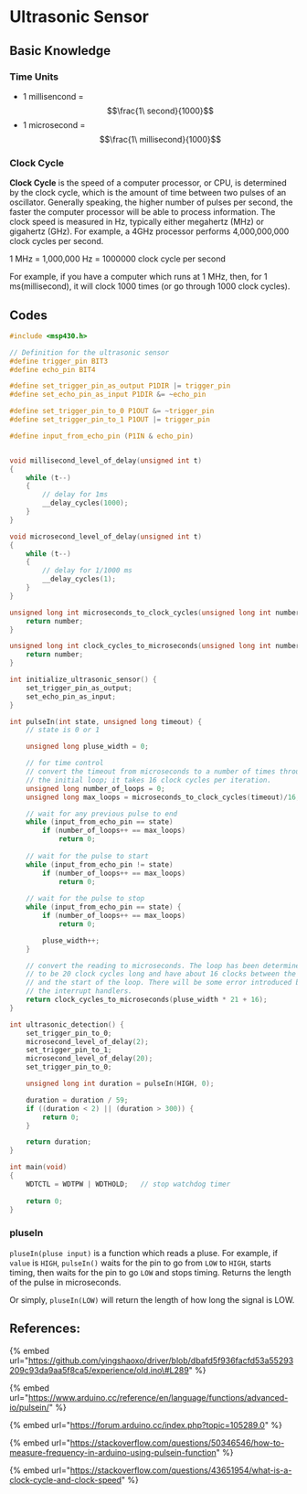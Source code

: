 # Ultrasonic Sensor

## Basic Knowledge

### Time Units

* 1 millisencond = $$\frac{1\ second}{1000}$$ 
* 1 microsecond = $$\frac{1\ millisecond}{1000}$$ 

### Clock Cycle

**Clock Cycle** is the speed of a computer processor, or CPU, is determined by the clock cycle, which is the amount of time between two pulses of an oscillator. Generally speaking, the higher number of pulses per second, the faster the computer processor will be able to process information. The clock speed is measured in Hz, typically either megahertz \(MHz\) or gigahertz \(GHz\). For example, a 4GHz processor performs 4,000,000,000 clock cycles per second.

1 MHz = 1,000,000 Hz = 1000000 clock cycle per second

For example, if you have a computer which runs at 1 MHz, then, for 1 ms\(millisecond\), it will clock 1000 times \(or go through 1000 clock cycles\).

## Codes

```c
#include <msp430.h> 

// Definition for the ultrasonic sensor
#define trigger_pin BIT3
#define echo_pin BIT4

#define set_trigger_pin_as_output P1DIR |= trigger_pin
#define set_echo_pin_as_input P1DIR &= ~echo_pin

#define set_trigger_pin_to_0 P1OUT &= ~trigger_pin
#define set_trigger_pin_to_1 P1OUT |= trigger_pin

#define input_from_echo_pin (P1IN & echo_pin)


void millisecond_level_of_delay(unsigned int t)
{
    while (t--)
    {
        // delay for 1ms
        __delay_cycles(1000);
    }
}

void microsecond_level_of_delay(unsigned int t)
{
    while (t--)
    {
        // delay for 1/1000 ms
        __delay_cycles(1);
    }
}

unsigned long int microseconds_to_clock_cycles(unsigned long int number) {
	return number;
}

unsigned long int clock_cycles_to_microseconds(unsigned long int number) {
	return number;
}

int initialize_ultrasonic_sensor() {
	set_trigger_pin_as_output;
	set_echo_pin_as_input;
}

int pulseIn(int state, unsigned long timeout) {
	// state is 0 or 1

	unsigned long pluse_width = 0;

	// for time control
	// convert the timeout from microseconds to a number of times through
	// the initial loop; it takes 16 clock cycles per iteration.
	unsigned long number_of_loops = 0;
	unsigned long max_loops = microseconds_to_clock_cycles(timeout)/16;

	// wait for any previous pulse to end
	while (input_from_echo_pin == state)
		if (number_of_loops++ == max_loops)
			return 0;
	
	// wait for the pulse to start
	while (input_from_echo_pin != state)
		if (number_of_loops++ == max_loops)
			return 0;
	
	// wait for the pulse to stop
	while (input_from_echo_pin == state) {
		if (number_of_loops++ == max_loops)
			return 0;

		pluse_width++;
	}

	// convert the reading to microseconds. The loop has been determined
	// to be 20 clock cycles long and have about 16 clocks between the edge
	// and the start of the loop. There will be some error introduced by
	// the interrupt handlers.
	return clock_cycles_to_microseconds(pluse_width * 21 + 16);
}

int ultrasonic_detection() {
	set_trigger_pin_to_0;
	microsecond_level_of_delay(2);
	set_trigger_pin_to_1;
	microsecond_level_of_delay(20);
	set_trigger_pin_to_0;

    unsigned long int duration = pulseIn(HIGH, 0);

    duration = duration / 59;
    if ((duration < 2) || (duration > 300)) {
        return 0;
    }

    return duration;
}

int main(void)
{
	WDTCTL = WDTPW | WDTHOLD;	// stop watchdog timer
	
	return 0;
}
```

### pluseIn

`pluseIn(pluse input)` is a function which reads a pluse. For example, if `value` is `HIGH`, `pulseIn()` waits for the pin to go from `LOW` to `HIGH`, starts timing, then waits for the pin to go `LOW` and stops timing. Returns the length of the pulse in microseconds.

Or simply, `pluseIn(LOW)` will return the length of how long the signal is LOW.

## References:

{% embed url="https://github.com/yingshaoxo/driver/blob/dbafd5f936facfd53a55293209c93da9aa5f8ca5/experience/old.ino\#L289" %}

{% embed url="https://www.arduino.cc/reference/en/language/functions/advanced-io/pulsein/" %}

{% embed url="https://forum.arduino.cc/index.php?topic=105289.0" %}

{% embed url="https://stackoverflow.com/questions/50346546/how-to-measure-frequency-in-arduino-using-pulsein-function" %}

{% embed url="https://stackoverflow.com/questions/43651954/what-is-a-clock-cycle-and-clock-speed" %}



